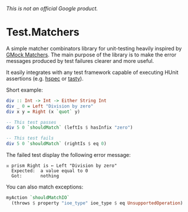 *This is not an official Google product.*

# Test.Matchers

A simple matcher combinators library for unit-testing heavily inspired
by [GMock
Matchers](https://github.com/google/googletest/blob/master/googlemock/docs/CheatSheet.md#matchers).
The main purpose of the library is to make the error messages produced
by test failures clearer and more useful.

It easily integrates with any test framework capable of executing
HUnit assertions (e.g. [hspec](https://hspec.github.io) or
[tasty](https://github.com/feuerbach/tasty)).

Short example:

```haskell
div :: Int -> Int -> Either String Int
div _ 0 = Left "Division by zero"
div x y = Right (x `quot` y)

-- This test passes
div 5 0 `shouldMatch` (leftIs $ hasInfix "zero")

-- This test fails
div 5 0 `shouldMatch` (rightIs $ eq 0)
```


The failed test display the following error message:

```
☒ prism Right is ← Left "Division by zero"
  Expected:  a value equal to 0
  Got:       nothing
```

You can also match exceptions:

```haskell
myAction `shouldMatchIO`
  (throws $ property "ioe_type" ioe_type $ eq UnsupportedOperation)
```
